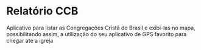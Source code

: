 # Relatório CCB

Aplicativo para listar as Congregações Cristã do Brasil e exibi-las no mapa, possibilitando assim, a utilização do seu aplicativo de GPS favorito para chegar até a igreja

